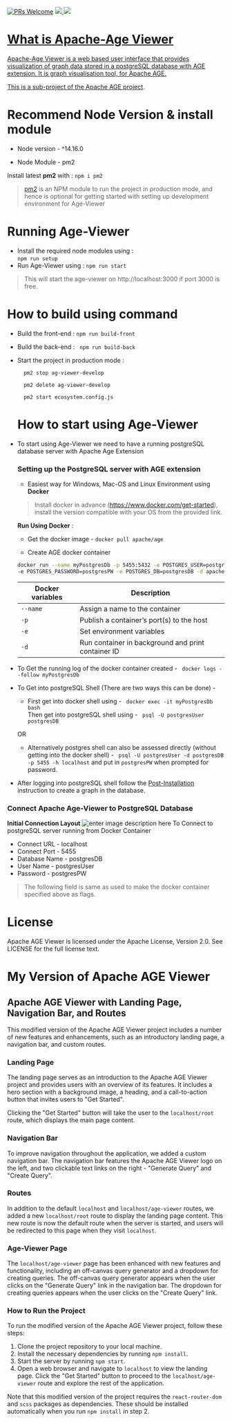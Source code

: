 [![PRs Welcome](https://img.shields.io/badge/PRs-welcome-brightgreen.svg?style=flat-square)](http://makeapullrequest.com)
  <a href="https://github.com/apache/age/blob/master/LICENSE">
    <img src="https://img.shields.io/github/license/apache/age-viewer"/>
  <a href="https://github.com/apache/age/stargazers">
    <img src="https://img.shields.io/github/stars/apache/age-viewer"/>
</p>

# What is Apache-Age Viewer
Apache-Age Viewer is a web based user interface that provides visualization of graph data stored in a postgreSQL database with AGE extension. 
It is graph visualisation tool, for Apache AGE.

This is a sub-project of [the Apache AGE project](https://age.apache.org/#).

# Recommend Node Version & install module

- Node version - ^14.16.0

- Node Module - pm2 

Install latest **pm2** with :
``` npm i pm2 ```


> [pm2](https://www.npmjs.com/package/pm2) is an NPM module to run the project in production mode, and hence is optional for getting started with setting up development environment for Age-Viewer 

# Running Age-Viewer

 - Install the required node modules using  :  
	```npm run setup```
- Run Age-Viewer using : 
```npm run start```

>This will start the age-viewer on http://localhost:3000 if port 3000 is free.


# How to build using command

- Build the front-end : 
```npm run build-front ```

- Build the back-end :
``` npm run build-back```

- Start the project in production mode :
  ``` 
	pm2 stop ag-viewer-develop

	pm2 delete ag-viewer-develop

	pm2 start ecosystem.config.js

	```

  # How to start using Age-Viewer
 - To start using Age-Viewer we need to have a running postgreSQL database server with Apache Age Extension 
	 ### Setting up the PostgreSQL server with AGE extension
	-  Easiest way  for Windows, Mac-OS and Linux Environment using **Docker**
  
	> Install docker in advance (https://www.docker.com/get-started), install the version compatible with your OS from the provided link.
	
	 **Run Using Docker** :
   
	- Get the docker image - 
	```docker pull apache/age ```
	
	- Create AGE docker container
	```bash
	docker run --name myPostgresDb -p 5455:5432 -e POSTGRES_USER=postgresUser \
	-e POSTGRES_PASSWORD=postgresPW -e POSTGRES_DB=postgresDB -d apache/age
	```
	
	| Docker variables| Description |
	|--|--|
	| ``--name`` | Assign a name to the container |
	|	`-p` |	Publish a container’s port(s) to the host|
	|	``-e``|	Set environment variables|
	|	``-d``|	Run container in background and print container ID|
- To Get the running log of the docker container created - 
`` docker logs --follow myPostgresDb``
- To Get into postgreSQL Shell (There are two ways this can be done) -
	- First get into docker shell using -	`` docker exec -it myPostgresDb bash`` 
	<br>Then get into postgreSQL shell using - `` psql -U postgresUser postgresDB``
	
	OR
	
	- Alternatively postgres shell can also be assessed directly (without getting into the docker shell) -
		`` psql -U postgresUser -d postgresDB -p 5455 -h localhost``
		and put in ``postgresPW`` when prompted for password.
- After logging into postgreSQL shell follow the [Post-Installation](https://github.com/apache/age#post-installation) instruction to create a graph in the database.
### Connect Apache Age-Viewer to PostgreSQL Database
**Initial Connection Layout**
![enter image description here](https://user-images.githubusercontent.com/69689387/211624181-9644f489-1a45-4eed-ac8e-7aaf156b97ea.png)
To Connect to postgreSQL server running from Docker Container
- Connect URL - localhost
- Connect Port - 5455 
- Database Name - postgresDB
- User Name - postgresUser
- Password - postgresPW
> The following field is same as used to make the docker container specified above as flags.



# License

Apache AGE Viewer is licensed under the Apache License, Version 2.0. See LICENSE for the full license text.



# My Version of Apache AGE Viewer

## Apache AGE Viewer with Landing Page, Navigation Bar, and Routes

This modified version of the Apache AGE Viewer project includes a number of new features and enhancements, such as an introductory landing page, a navigation bar, and custom routes.

### Landing Page

The landing page serves as an introduction to the Apache AGE Viewer project and provides users with an overview of its features. It includes a hero section with a background image, a heading, and a call-to-action button that invites users to "Get Started". 

Clicking the "Get Started" button will take the user to the `localhost/root` route, which displays the main page content.

### Navigation Bar

To improve navigation throughout the application, we added a custom navigation bar. The navigation bar features the Apache AGE Viewer logo on the left, and two clickable text links on the right - "Generate Query" and "Create Query".

### Routes

In addition to the default `localhost` and `localhost/age-viewer` routes, we added a new `localhost/root` route to display the landing page content. This new route is now the default route when the server is started, and users will be redirected to this page when they visit `localhost`.

### Age-Viewer Page

The `localhost/age-viewer` page has been enhanced with new features and functionality, including an off-canvas query generator and a dropdown for creating queries. The off-canvas query generator appears when the user clicks on the "Generate Query" link in the navigation bar. The dropdown for creating queries appears when the user clicks on the "Create Query" link.

### How to Run the Project

To run the modified version of the Apache AGE Viewer project, follow these steps:

1. Clone the project repository to your local machine.
2. Install the necessary dependencies by running `npm install`.
3. Start the server by running `npm start`.
4. Open a web browser and navigate to `localhost` to view the landing page. Click the "Get Started" button to proceed to the `localhost/age-viewer` route and explore the rest of the application.

Note that this modified version of the project requires the `react-router-dom` and `scss` packages as dependencies. These should be installed automatically when you run `npm install` in step 2.

